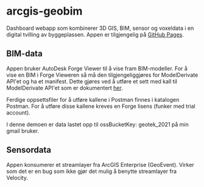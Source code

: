 # arcgis-geobim
Dashboard webapp som kombinerer 3D GIS, BIM, sensor og voxeldata i en digital tvilling av byggeplassen. Appen er tilgjengelig på [GitHub Pages](https://ingean.github.io/arcgis-geobim).
 
## BIM-data
Appen bruker AutoDesk Forge Viewer til å vise fram BIM-modeller. For å vise en BIM i Forge Vieweren så må den tilgjengeliggjøres for ModelDerivate API'et og ha et manifest. Dette gjøres ved å utføre et sett med kall til ModelDerivate API'et som er dokumentert [her](https://github.com/Autodesk-Forge/forge-tutorial-postman/tree/master/ModelDerivative_07). 

Ferdige oppsettsfiler for å utføre kallene i Postman finnes i katalogen Postman. For å utføre disse kallene kreves en Forge lisens (funker med trial account).

I denne demoen er data lastet opp til ossBucketKey: geotek_2021 på min gmail bruker. 

## Sensordata
Appen konsumerer et streamlayer fra ArcGIS Enterprise (GeoEvent). Virker som det er en bug som ikke gjør det mulig å benytte streamlayer fra Velocity. 
